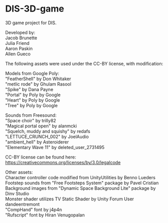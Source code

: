 # DIS-3D-game
3D game project for DIS.

Developed by:  
Jacob Brunette  
Julia Friend  
Aaron Paskin  
Allen Gueco  

The following assets were used under the CC-BY license, with modification:  

Models from Google Poly:  
"FeatherShell" by Don Whitaker  
"metlic rode" by Ghulam Rasool  
"Spike" by Dana Payne  
"Portal" by Poly by Google  
"Heart" by Poly by Google  
"Tree" by Poly by Google  

Sounds from Freesound:  
"Space choir" by trilly82  
"Magical portal open" by alanmcki  
"Squelch, muddy and squishy" by redafs  
"LETTUCE_CRUNCH_002" by JoelAudio  
"ambient_hell" by Asteroiderer  
"Elementary Wave 11" by deleted_user_2731495  

CC-BY license can be found here: https://creativecommons.org/licenses/by/3.0/legalcode  

Other assets:  
Character controller code modified from UnityUtilities by Benno Lueders  
Footstep sounds from "Free Footsteps System" package by Pavel Cristian  
Background images from "Dynamic Space Background Lite" package by Dinv Studio  
Monster shader utilizes TV Static Shader by Unity Forum User dandeentremont  
"CompHand" font by j4p4n  
"Rufscript" font by Hiran Venugopalan  
